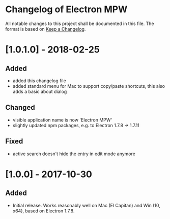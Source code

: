 # Changelog of Electron MPW
All notable changes to this project shall be documented in this file.
The format is based on [Keep a Changelog](http://keepachangelog.com/en/1.0.0/).

# [1.0.1.0] - 2018-02-25
## Added
- added this changelog file
- added standard menu for Mac to support copy/paste shortcuts, this also adds a basic about dialog
## Changed
- visible application name is now 'Electron MPW'
- slightly updated npm packages, e.g. to Electron 1.7.8 -> 1.7.11
## Fixed
- active search doesn't hide the entry in edit mode anymore

# [1.0.0] - 2017-10-30
## Added
- Initial release. Works reasonably well on Mac (El Capitan) and Win (10, x64), based on Electron 1.7.8.
